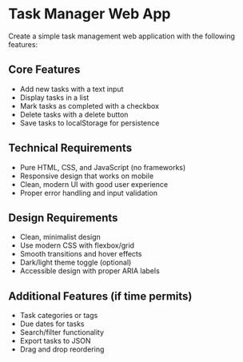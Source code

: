 # Task Manager Web App

Create a simple task management web application with the following features:

## Core Features
- Add new tasks with a text input
- Display tasks in a list
- Mark tasks as completed with a checkbox
- Delete tasks with a delete button
- Save tasks to localStorage for persistence

## Technical Requirements
- Pure HTML, CSS, and JavaScript (no frameworks)
- Responsive design that works on mobile
- Clean, modern UI with good user experience
- Proper error handling and input validation

## Design Requirements
- Clean, minimalist design
- Use modern CSS with flexbox/grid
- Smooth transitions and hover effects
- Dark/light theme toggle (optional)
- Accessible design with proper ARIA labels

## Additional Features (if time permits)
- Task categories or tags
- Due dates for tasks
- Search/filter functionality
- Export tasks to JSON
- Drag and drop reordering
